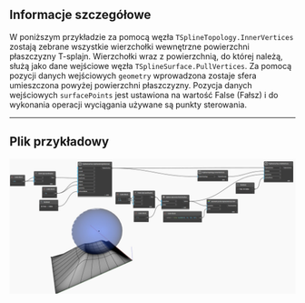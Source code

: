 ## Informacje szczegółowe
W poniższym przykładzie za pomocą węzła `TSplineTopology.InnerVertices` zostają zebrane wszystkie wierzchołki wewnętrzne powierzchni płaszczyzny T-splajn. Wierzchołki wraz z powierzchnią, do której należą, służą jako dane wejściowe węzła `TSplineSurface.PullVertices`. Za pomocą pozycji danych wejściowych `geometry` wprowadzona zostaje sfera umieszczona powyżej powierzchni płaszczyzny. Pozycja danych wejściowych `surfacePoints` jest ustawiona na wartość False (Fałsz) i do wykonania operacji wyciągania używane są punkty sterowania.
___
## Plik przykładowy

![TSplineSurface.PullVertices](./Autodesk.DesignScript.Geometry.TSpline.TSplineSurface.PullVertices_img.jpg)
